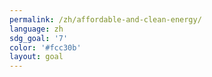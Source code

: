 ```yaml
---
permalink: /zh/affordable-and-clean-energy/
language: zh
sdg_goal: '7'
color: '#fcc30b'
layout: goal
---
```


